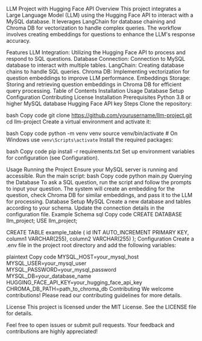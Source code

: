 LLM Project with Hugging Face API
Overview
This project integrates a Large Language Model (LLM) using the Hugging Face API to interact with a MySQL database. It leverages LangChain for database chaining and Chroma DB for vectorization to handle complex queries. The workflow involves creating embeddings for questions to enhance the LLM's response accuracy.

Features
LLM Integration: Utilizing the Hugging Face API to process and respond to SQL questions.
Database Connection: Connection to MySQL database to interact with multiple tables.
LangChain: Creating database chains to handle SQL queries.
Chroma DB: Implementing vectorization for question embeddings to improve LLM performance.
Embeddings Storage: Storing and retrieving question embeddings in Chroma DB for efficient query processing.
Table of Contents
Installation
Usage
Database Setup
Configuration
Contributing
License
Installation
Prerequisites
Python 3.8 or higher
MySQL database
Hugging Face API key
Steps
Clone the repository:

bash
Copy code
git clone https://github.com/yourusername/llm-project.git
cd llm-project
Create a virtual environment and activate it:

bash
Copy code
python -m venv venv
source venv/bin/activate  # On Windows use `venv\Scripts\activate`
Install the required packages:

bash
Copy code
pip install -r requirements.txt
Set up environment variables for configuration (see Configuration).

Usage
Running the Project
Ensure your MySQL server is running and accessible.
Run the main script:
bash
Copy code
python main.py
Querying the Database
To ask a SQL question, run the script and follow the prompts to input your question.
The system will create an embedding for the question, check Chroma DB for similar embeddings, and pass it to the LLM for processing.
Database Setup
MySQL
Create a new database and tables according to your schema.
Update the connection details in the configuration file.
Example Schema
sql
Copy code
CREATE DATABASE llm_project;
USE llm_project;

CREATE TABLE example_table (
    id INT AUTO_INCREMENT PRIMARY KEY,
    column1 VARCHAR(255),
    column2 VARCHAR(255)
);
Configuration
Create a .env file in the project root directory and add the following variables:

plaintext
Copy code
MYSQL_HOST=your_mysql_host
MYSQL_USER=your_mysql_user
MYSQL_PASSWORD=your_mysql_password
MYSQL_DB=your_database_name
HUGGING_FACE_API_KEY=your_hugging_face_api_key
CHROMA_DB_PATH=path_to_chroma_db
Contributing
We welcome contributions! Please read our contributing guidelines for more details.

License
This project is licensed under the MIT License. See the LICENSE file for details.

Feel free to open issues or submit pull requests. Your feedback and contributions are highly appreciated!






